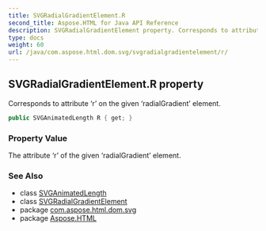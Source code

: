```yaml
---
title: SVGRadialGradientElement.R
second_title: Aspose.HTML for Java API Reference
description: SVGRadialGradientElement property. Corresponds to attribute r on the given radialGradient element
type: docs
weight: 60
url: /java/com.aspose.html.dom.svg/svgradialgradientelement/r/
---
```

## SVGRadialGradientElement.R property

Corresponds to attribute ‘r’ on the given ‘radialGradient’ element.

```java
public SVGAnimatedLength R { get; }
```

### Property Value

The attribute ‘r’ of the given ‘radialGradient’ element.

### See Also

* class [SVGAnimatedLength](../../../com.aspose.html.dom.svg.datatypes/svganimatedlength/)
* class [SVGRadialGradientElement](../)
* package [com.aspose.html.dom.svg](../../../com.aspose.html.dom.svg/)
* package [Aspose.HTML](../../../)
